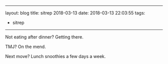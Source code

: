 
---
layout: blog
title: sitrep 2018-03-13
date: 2018-03-13 22:03:55
tags:
- sitrep
---
Not eating after dinner? Getting there.

TMJ? On the mend.

Next move? Lunch snoothies a few days a week.